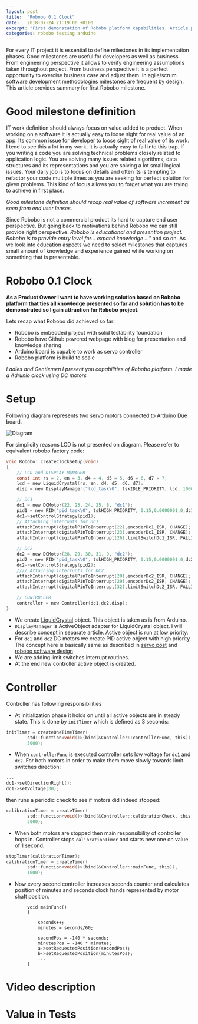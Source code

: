 ```yaml
---
layout: post
title:  "Robobo 0.1 Clock"
date:   2018-07-24 21:19:00 +0100
excerpt: "First demonstation of Robobo platform capabilities. Article presents Robotic clock "
categories: robobo testing arduino
---
```


For every IT project it is essential to define milestones in its
implementation phases. Good milestones are useful for developers as well as
business. From engineering perspective it allows to verify engineering
assumptions taken throughout project. From business perspective it is a perfect
opportunity to exercise business case and adjust them. In agile/scrum software
development methodologies milestones are frequent by design. This article
provides summary for first Robobo milestone. 

# Good milestone definition

IT work definition should always focus on value added to product. When working
on a software it is actually easy to loose sight for real value of an app.
Its common issue for developer to loose sight of real value of its work. I tend to
see this a lot in my work. It is actually easy to fall into this trap. If you
writing a code you are solving technical problems closely related to
application logic. You are solving many issues related algorithms, data
structures and its representations and you are solving a lot small logical
issues.  Your daily job is to focus on details and often its is tempting to
refactor your code multiple times as you are seeking for perfect solution for
given problems. This kind of focus allows you to forget what you are trying to
achieve in first place.

*Good milestone definition should recap real value of software increment as seen
from end user lenses.*

Since Robobo is not a commercial product its hard to capture end user
perspective. But going back to motivations behind Robobo we can still provide
right perspective. *Robobo is educational and presention project. Robobo is to
provide entry level for... expand knowledge ..."* and so on. As we look into
education aspects we need to select milestones that captures small amount of
knowledge and experience gained while working on something that is presentable. 

# Robobo 0.1 Clock

**As a Product Owner I want to have working solution based on Robobo platform
that ties all knowledge presented so far and solution has to be
demonstrated so I gain attraction for Robobo project.**

Lets recap what Robobo did achieved so far: 
- Robobo is embedded project with solid testability foundation
- Robobo have Github powered webpage with blog for presentation and knowledge sharing
- Arduino board is capable to work as servo controller 
- Robobo platform is build to scale 

*Ladies and Gentlemen I present you capabilities of Robobo platform. I made a
Adrunio clock using DC motors*

# Setup
Following diagram represents two servo motors connected to Arduino Due board. 

![Diagram](https://leszek-wojcik.github.io/robobo/images/clock.jpg)

For simplicity reasons LCD is not presented on diagram. Please refer to
equivalent robobo factory code:

```c
void Robobo::createClockSetup(void)
{
    // LCD and DISPLAY MANAGER
    const int rs = 2, en = 3, d4 = 4, d5 = 5, d6 = 6, d7 = 7;
    lcd = new LiquidCrystal(rs, en, d4, d5, d6, d7);
    disp = new DisplayManager("lcd_task\0", tskIDLE_PRIORITY, lcd, 1000 );

    // DC1 
    dc1 = new DCMotor(22, 23, 24, 25, 8, "dc1");
    pid1 = new PID("pid_task\0", tskHIGH_PRIORITY, 0.15,0.0000001,0,dc1);
    dc1->setControlStrategy(pid1);
    // Attaching interrupts for DC1
	attachInterrupt(digitalPinToInterrupt(22),encoderDc1_ISR, CHANGE);
	attachInterrupt(digitalPinToInterrupt(23),encoderDc1_ISR, CHANGE);
    attachInterrupt(digitalPinToInterrupt(26),limitSwitchDc1_ISR, FALLING);  

    // DC2 
    dc2 = new DCMotor(28, 29, 30, 31, 9, "dc2");
    pid2 = new PID("pid_task\0", tskHIGH_PRIORITY, 0.15,0.0000001,0,dc2);
    dc2->setControlStrategy(pid2);
    //// Attaching interrupts for DC2
	attachInterrupt(digitalPinToInterrupt(28),encoderDc2_ISR, CHANGE);
	attachInterrupt(digitalPinToInterrupt(29),encoderDc2_ISR, CHANGE);
    attachInterrupt(digitalPinToInterrupt(32),limitSwitchDc2_ISR, FALLING);  

    // CONTROLLER
    controller = new Controller(dc1,dc2,disp);
}
```

- We create [LiquidCrystal](https://www.arduino.cc/en/Reference/LiquidCrystal)
  object. This object is taken as is from Arduino.
- `DisplayManager` is ActiveObject adapter for LiquidCrystal object. I will
  describe concept in separate article. Active object is run at low priority.
- For `dc1` and `dc2` DC motors we create PID active object with high priority.
  The concept here is basically same as described in [servo post](
https://leszek-wojcik.github.io/robobo/arduino/servo/encoder/pololu/hbridge/pid/2017/12/29/servo.html)
and [robobo software
design](https://leszek-wojcik.github.io/robobo/c++,/freertos,/activeobject/2018/03/09/robobo-design.html)
- We are adding limit switches interrupt routines.
- At the end new controller active object is created.

# Controller

Controller has following responsibilities
- At initialization phase it holds on until all active objects are in steady
  state. This is done by `initTimer` which is defined as 3 seconds:
```c
initTimer = createOneTimeTimer(
        std::function<void()>(bind(&Controller::controllerFunc, this)),
        3000);
```
- When `controllerFunc` is executed controller sets low voltage for `dc1` and `dc2`. For both motors in order to make them move slowly towards limit switches direction:
```c
...
dc1->setDirectionRight();
dc1->setVoltage(30);
```
then runs a periodic check to see if motors did indeed stopped:
```c
calibrationTimer = createTimer(
        std::function<void()>(bind(&Controller::calibrationCheck, this)),
        3000);
```
- When both motors are stopped then main responsibility of controller hops in.
  Controller stops `calibrationTimer` and starts new one on value of 1 second. 
```c
stopTimer(calibrationTimer);
calibrationTimer = createTimer(
        std::function<void()>(bind(&Controller::mainFunc, this)),
        1000);
```
- Now every second controller increases seconds counter and calculates position of
  minutes and seconds clock hands represented by motor shaft position. 
```
        void mainFunc()
        {

            seconds++;
            minutes = seconds/60;

            secondPos = -140 * seconds;
            minutesPos = -140 * minutes;
            a->setRequestedPosition(secondPos);
            b->setRequestedPosition(minutesPos);
            ...
        }
```

# Video description

# Value in Tests




